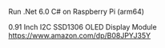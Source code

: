 ﻿
Run .Net 6.0 C# on Raspberry Pi (arm64)

0.91 Inch I2C SSD1306 OLED Display Module
https://www.amazon.com/dp/B08JPYJ35Y
